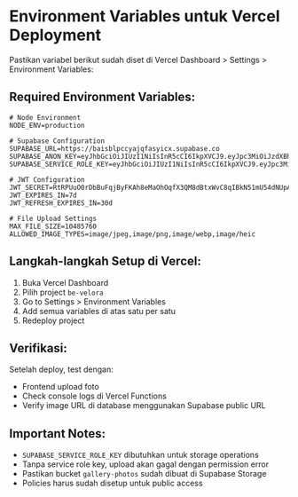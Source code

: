 # Environment Variables untuk Vercel Deployment

Pastikan variabel berikut sudah diset di Vercel Dashboard > Settings > Environment Variables:

## Required Environment Variables:

```env
# Node Environment
NODE_ENV=production

# Supabase Configuration
SUPABASE_URL=https://baisblpccyajqfasyicx.supabase.co
SUPABASE_ANON_KEY=eyJhbGciOiJIUzI1NiIsInR5cCI6IkpXVCJ9.eyJpc3MiOiJzdXBhYmFzZSIsInJlZiI6ImJhaXNibHBjY3lhanFmYXN5aWN4Iiwicm9sZSI6ImFub24iLCJpYXQiOjE3NTExMTY5NTksImV4cCI6MjA2NjY5Mjk1OX0.7kSzzFSaztQqk2znMiAso5CLFiwhuZlbOAcA0Dysiyo
SUPABASE_SERVICE_ROLE_KEY=eyJhbGciOiJIUzI1NiIsInR5cCI6IkpXVCJ9.eyJpc3MiOiJzdXBhYmFzZSIsInJlZiI6ImJhaXNibHBjY3lhanFmYXN5aWN4Iiwicm9sZSI6InNlcnZpY2Vfcm9sZSIsImlhdCI6MTc1MTExNjk1OSwiZXhwIjoyMDY2NjkyOTU5fQ.okVtRLR1obsLPYbx7OAYQhADHArKUBbpiP2wNB062h8

# JWT Configuration
JWT_SECRET=RtRPUuO0rDbBuFqjByFKAh8eMaOhOqfX3QM8dBtxWvC8qIBkN51mU54dNUpADfVGh+wmdmphaHtdqQjb75Lp9Q==
JWT_EXPIRES_IN=7d
JWT_REFRESH_EXPIRES_IN=30d

# File Upload Settings
MAX_FILE_SIZE=10485760
ALLOWED_IMAGE_TYPES=image/jpeg,image/png,image/webp,image/heic
```

## Langkah-langkah Setup di Vercel:

1. Buka Vercel Dashboard
2. Pilih project `be-velora`
3. Go to Settings > Environment Variables
4. Add semua variables di atas satu per satu
5. Redeploy project

## Verifikasi:

Setelah deploy, test dengan:

- Frontend upload foto
- Check console logs di Vercel Functions
- Verify image URL di database menggunakan Supabase public URL

## Important Notes:

- `SUPABASE_SERVICE_ROLE_KEY` dibutuhkan untuk storage operations
- Tanpa service role key, upload akan gagal dengan permission error
- Pastikan bucket `gallery-photos` sudah dibuat di Supabase Storage
- Policies harus sudah disetup untuk public access

